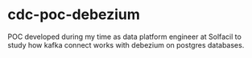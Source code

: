 # cdc-poc-debezium
POC developed during my time as data platform engineer at Solfacil to study how kafka connect works with debezium on postgres databases.
